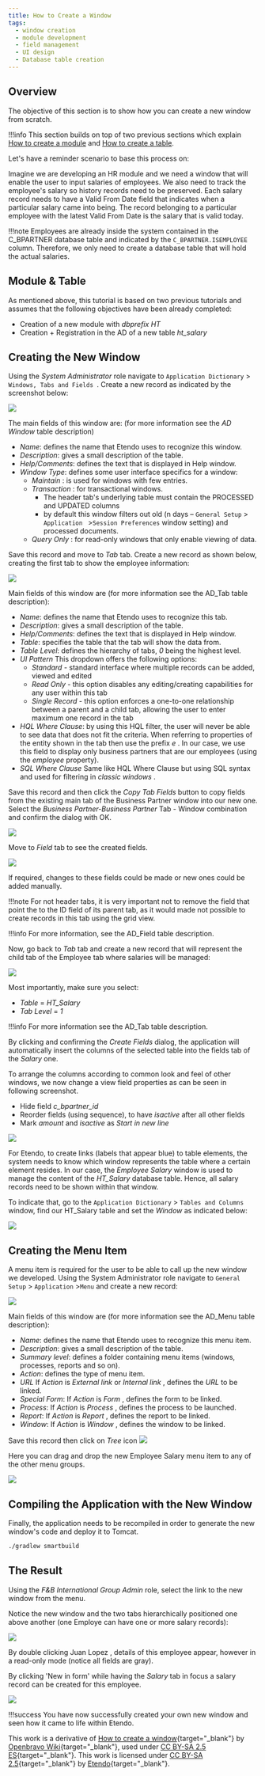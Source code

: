 ```yaml
---
title: How to Create a Window
tags: 
  - window creation
  - module development
  - field management
  - UI design
  - Database table creation
---
```


  
##  Overview

The objective of this section is to show how you can create a new window from scratch. 

!!!info
    This section builds on top of two previous sections which explain
    [How to create a module](../../../developer-guide/etendo-classic/how-to-guides/.How_To_Create_and_Package_a_Module.md)  and [How to create a table](../../../developer-guide/etendo-classic/how-to-guides/.How_to_create_a_Table.md).

Let's have a reminder scenario to base this process on:

Imagine we are developing an HR module and we need a window that will enable
the user to input salaries of employees. We also need to track the employee's
salary so history records need to be preserved. Each salary record needs to
have a Valid From Date field that indicates when a particular salary came into
being. The record belonging to a particular employee with the latest Valid
From Date is the salary that is valid today. 

!!!note
    Employees are already inside the system contained in the C_BPARTNER database table and indicated by the `C_BPARTNER.ISEMPLOYEE` column. Therefore, we only need to create a database table that will hold the actual salaries.

##  Module & Table

As mentioned above, this tutorial is based on two previous tutorials
and assumes that the following objectives have been already completed:

  * Creation of a new module with _dbprefix_ _HT_
  * Creation + Registration in the AD of a new table _ht_salary_

##  Creating the New Window

Using the *System Administrator* role navigate to `Application Dictionary` > `Windows, Tabs and Fields `. 
Create a new record as indicated by the screenshot below:

![](../../../assets/developer-guide/etendo-classic/how-to-guides/How_to_Create_a_Window_0.png) 


The main fields of this window are:
(for more information see the  *AD Window*  table
description)

  * *Name*: defines the name that Etendo uses to recognize this window. 
  * *Description*: gives a small description of the table. 
  * *Help/Comments*: defines the text that is displayed in Help window. 
  * *Window Type*: defines some user interface specifics for a window: 
    * _Maintain_ : is used for windows with few entries. 
    * _Transaction_ : for transactional windows. 
      * The header tab's underlying table must contain the PROCESSED and UPDATED columns 
      * by default this window filters out old (n days – `General Setup` > `Application ` >`Session Preferences` window setting) and processed documents. 
    * _Query Only_ : for read-only windows that only enable viewing of data. 

  
Save this record and move to *Tab* tab. Create a new record as shown
below, creating the first tab to show the employee information:

![](../../../assets/developer-guide/etendo-classic/how-to-guides/How_to_Create_a_Window_2.png)  


Main fields of this window are (for more information see the  AD_Tab  table
description):

  * *Name*: defines the name that Etendo uses to recognize this tab. 
  * *Description*: gives a small description of the table. 
  * *Help/Comments*: defines the text that is displayed in Help window. 
  * *Table*: specifies the table that the tab will show the data from. 
  * *Table Level*: defines the hierarchy of tabs, _0_ being the highest level. 
  * *UI Pattern* This dropdown offers the following options: 
    * _Standard_ \- standard interface where multiple records can be added, viewed and edited 
    * _Read Only_ \- this option disables any editing/creating capabilities for any user within this tab 
    * _Single Record_ \- this option enforces a one-to-one relationship between a parent and a child tab, allowing the user to enter maximum one record in the tab 
  * *HQL Where Clause*: by using this HQL filter, the user will never be able to see data that does not fit the criteria. When referring to properties of the entity shown in the tab then use the prefix *e* . In our case, we use this field to display only business partners that are our employees (using the _employee_ property). 
  * *SQL Where Clause* Same like HQL Where Clause but using SQL syntax and used for filtering in _classic windows_ . 

Save this record and then click the *Copy Tab Fields* button to copy
fields from the existing main tab of the Business Partner window into our new
one. Select the *Business Partner-Business Partner* Tab - Window combination
and confirm the dialog with OK.

![](../../../assets/developer-guide/etendo-classic/how-to-guides/How_to_Create_a_Window_2.png) 


  
Move to *Field* tab to see the created fields.

![](../../../assets/developer-guide/etendo-classic/how-to-guides/How_to_Create_a_Window_3.png)  


  
If required, changes to these fields could be made or new ones could be added manually. 

!!!note
    For not header tabs, it is very important not to remove the field
    that point the to the ID field of its parent tab, as it would made not possible to create records in this tab using the grid view. 

!!!info
    For more information, see the  AD_Field  table description.



Now, go back to *Tab* tab and create a new record that will represent the
child tab of the Employee tab where salaries will be managed:

![](../../../assets/developer-guide/etendo-classic/how-to-guides/How_to_Create_a_Window_4.png) 


  
Most importantly, make sure you select:

  * *Table* = _HT_Salary_
  * *Tab Level* = _1_

!!!info
    For more information see the  AD_Tab  table description.

By clicking and confirming the *Create Fields* dialog, the application will
automatically insert the columns of the selected table into the fields tab of
the *Salary* one.

  
To arrange the columns according to common look and feel of other windows, we now change a view field properties as can be seen in following screenshot.

  * Hide field _c_bpartner_id_
  * Reorder fields (using sequence), to have _isactive_ after all other fields 
  * Mark _amount_ and _isactive_ as *Start in new line*

![](../../../assets/developer-guide/etendo-classic/how-to-guides/How_to_Create_a_Window_5.png) 


  
For Etendo, to create links (labels that appear blue) to table elements, the system needs to know which window represents the table where a certain element resides. In our case, the *Employee Salary* window is used to manage the content of the *HT_Salary* database table. Hence, all salary records need to be shown within that window. 

To indicate that, go to the `Application Dictionary` > `Tables and Columns` window, find our HT_Salary table and set the *Window* as indicated below:

  
![](../../../assets/developer-guide/etendo-classic/how-to-guides/How_to_Create_a_Window_6.png)

##  Creating the Menu Item

A menu item is required for the user to be able to call up the new window we developed. Using the System Administrator role navigate to `General Setup` > `Application` >`Menu` and create a new record:

  
![](../../../assets/developer-guide/etendo-classic/how-to-guides/How_to_Create_a_Window_7.png)


  
Main fields of this window are (for more information see the  AD_Menu  table
description):

  * *Name*: defines the name that Etendo uses to recognize this menu item. 
  * *Description*: gives a small description of the table. 
  * *Summary level*: defines a folder containing menu items (windows, processes, reports and so on). 
  * *Action*: defines the type of menu item. 
  * *URL* If _Action_ is _External link_ or _Internal link_ , defines the _URL_ to be linked. 
  * *Special Form*: If _Action_ is _Form_ , defines the form to be linked. 
  * *Process*: If _Action_ is _Process_ , defines the process to be launched. 
  * *Report*: If _Action_ is _Report_ , defines the report to be linked. 
  * *Window*: If _Action_ is _Window_ , defines the window to be linked. 

Save this record then click on _Tree_ icon ![](../../../assets/developer-guide/etendo-classic/how-to-guides/How_to_Create_a_Window_8.png)


Here you can drag and drop the new Employee Salary menu item to any of the
other menu groups.

  

![](../../../assets/developer-guide/etendo-classic/how-to-guides/How_to_Create_a_Window_9.png)


##  Compiling the Application with the New Window

Finally, the application needs to be recompiled in order to generate the new window's code and deploy it to Tomcat. 

```bash
./gradlew smartbuild
```

##  The Result

Using the *F&B International Group Admin* role, select the link to the new window from the menu. 

Notice the new window and the two tabs hierarchically positioned one above another (one Employe can have one or more salary records):

  

![](../../../assets/developer-guide/etendo-classic/how-to-guides/How_to_Create_a_Window_10.png)

  
By double clicking Juan Lopez , details of this employee appear, however in a read-only mode (notice all fields are gray).

By clicking 'New in form' while having the _Salary_ tab in focus a salary record can be created for this employee.

  

![](../../../assets/developer-guide/etendo-classic/how-to-guides/How_to_Create_a_Window_11.png)

  
!!!success
    You have now successfully created your own new window and seen how it came to life within Etendo. 

This work is a derivative of [How to create a window](http://wiki.openbravo.com/wiki/How_to_Create_a_Window){target="\_blank"} by [Openbravo Wiki](http://wiki.openbravo.com/wiki/Welcome_to_Openbravo){target="\_blank"}, used under [CC BY-SA 2.5 ES](https://creativecommons.org/licenses/by-sa/2.5/es/){target="\_blank"}. This work is licensed under [CC BY-SA 2.5](https://creativecommons.org/licenses/by-sa/2.5/){target="\_blank"} by [Etendo](https://etendo.software){target="\_blank"}.


